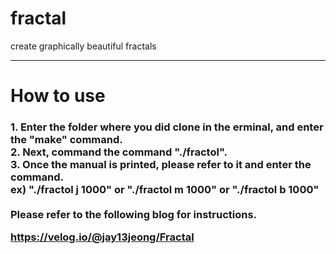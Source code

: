 # fractal
create graphically beautiful fractals
<hr>
<h1>How to use</h1>
<h3>
1. Enter the folder where you did clone in the erminal, and enter the "make" command.<br>
2. Next, command the command "./fractol".<br>
3. Once the manual is printed, please refer to it and enter the command.<br>
ex) "./fractol j 1000" or "./fractol m 1000" or "./fractol b 1000"<br>
  
<br>
  Please refer to the following blog for instructions.<br>
  
https://velog.io/@jay13jeong/Fractal
